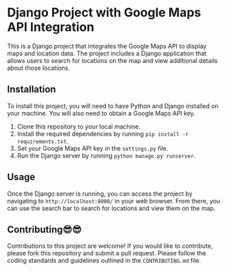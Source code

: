 # Django Project with Google Maps API Integration 

This is a Django project that integrates the Google Maps API to display maps and location data. The project includes a Django application that allows users to search for locations on the map and view additional details about those locations.

## Installation

To install this project, you will need to have Python and Django installed on your machine. You will also need to obtain a Google Maps API key.

1. Clone this repository to your local machine.
2. Install the required dependencies by running `pip install -r requirements.txt`.
3. Set your Google Maps API key in the `settings.py` file.
4. Run the Django server by running `python manage.py runserver`.

## Usage

Once the Django server is running, you can access the project by navigating to `http://localhost:8000/` in your web browser. From there, you can use the search bar to search for locations and view them on the map.

## Contributing😎😎

Contributions to this project are welcome! If you would like to contribute, please fork this repository and submit a pull request. Please follow the coding standards and guidelines outlined in the `CONTRIBUTING.md` file.

